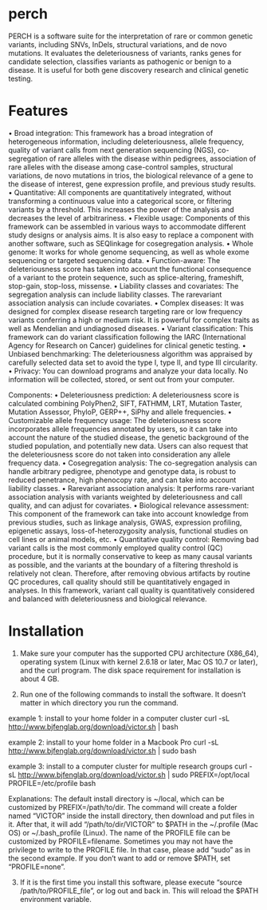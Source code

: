 # perch

PERCH is a software suite for the interpretation of rare or common genetic variants, including SNVs, InDels, structural variations, and de novo mutations. It evaluates the deleteriousness of variants, ranks genes for candidate selection, classifies variants as pathogenic or benign to a disease. It is useful for both gene discovery research and clinical genetic testing.

# Features
• Broad integration: This framework has a broad integration of heterogeneous information, including deleteriousness, allele frequency, quality of variant calls from next generation sequencing (NGS), co-segregation of rare alleles with the disease within pedigrees, association of rare alleles with the disease among case-control samples, structural variations, de novo mutations in trios, the biological relevance of a gene to the disease of interest, gene expression profile, and previous study results.
• Quantitative: All components are quantitatively
integrated, without transforming a continuous value into a
categorical score, or filtering variants by a threshold. This
increases the power of the analysis and decreases the level of arbitrariness.
• Flexible usage: Components of this framework can be assembled in various ways to accommodate different study designs or analysis aims. It is also easy to replace a component with another software, such as SEQlinkage for co­segregation analysis.
• Whole genome: It works for whole genome sequencing, as well as whole exome sequencing or targeted sequencing data.
• Function-aware: The deleteriousness score has taken into account the functional consequence of a variant to the protein sequence, such as splice-altering, frameshift, stop-gain, stop-loss, missense.
• Liability classes and covariates: The segregation analysis can include liability classes. The rare­variant association analysis can include covariates.
• Complex diseases: It was designed for complex disease research targeting rare or low­ frequency variants conferring a high or medium risk. It is powerful for complex traits as well as Mendelian and undiagnosed diseases.
• Variant classification: This framework can do variant classification following the IARC (International Agency for Research on Cancer) guidelines for clinical genetic testing.
• Unbiased benchmarking: The deleteriousness algorithm was appraised by carefully selected data set to avoid the type I, type II, and type III circularity.
• Privacy: You can download programs and analyze your data locally. No information will be collected, stored, or sent out from your computer.
 
Components:
• Deleteriousness prediction: A deleteriousness score is calculated combining PolyPhen2, SIFT, FATHMM, LRT, Mutation Taster, Mutation Assessor, PhyloP, GERP++, SiPhy and allele frequencies.
• Customizable allele frequency usage: The deleteriousness score incorporates allele frequencies annotated by users, so it can take into account the nature of the studied disease, the genetic background of the studied population, and potentially new data. Users can also request that the deleteriousness score do not taken into consideration any allele frequency data.
• Co­segregation analysis: The co-segregation analysis can handle arbitrary pedigree, phenotype and genotype data, is robust to reduced penetrance, high phenocopy rate, and can take into account liability classes.
• Rare­variant association analysis: It performs rare-variant association analysis with variants weighted by deleteriousness and call quality, and can adjust for covariates.
• Biological relevance assessment: This component of the framework can take into account knowledge from previous studies, such as linkage analysis, GWAS, expression profiling, epigenetic assays, loss-of-heterozygosity analysis, functional studies on cell lines or animal models, etc.
• Quantitative quality control: Removing bad variant calls is the most commonly employed quality control (QC) procedure, but it is normally conservative to keep as many causal variants as possible, and the variants at the boundary of a filtering threshold is relatively not clean. Therefore, after removing obvious artifacts by routine QC procedures, call quality should still be quantitatively engaged in analyses. In this framework, variant call quality is quantitatively considered and balanced with deleteriousness and biological relevance.

# Installation

1. Make sure your computer has the supported CPU architecture (X86_64), operating system (Linux with kernel 2.6.18 or later, Mac OS 10.7 or later), and the curl program. The disk space requirement for installation is about 4 GB.

2. Run one of the following commands to install the software. It doesn’t matter in which directory you run the command.

example 1: install to your home folder in a computer cluster 
curl -sL http://www.bjfenglab.org/download/victor.sh | bash

example 2: install to your home folder in a Macbook Pro
curl -sL http://www.bjfenglab.org/download/victor.sh | sudo bash

example 3: install to a computer cluster for multiple research groups
curl -sL http://www.bjfenglab.org/download/victor.sh | sudo PREFIX=/opt/local PROFILE=/etc/profile bash

Explanations: The default install directory is ~/local, which can be customized by PREFIX=/path/to/dir. The command will create a folder named “VICTOR” inside the install directory, then download and put files in it. After that, it will add “/path/to/dir/VICTOR” to $PATH in the ~/.profile (Mac OS) or ~/.bash_profile (Linux). The name of the PROFILE file can be customized by PROFILE=filename. Sometimes you may not have the privilege to write to the PROFILE file. In that case, please add “sudo” as in the second example. If you don’t want to add or remove $PATH, set “PROFILE=none”.

3. If it is the first time you install this software, please execute “source /path/to/PROFILE_file”, or log out and back in. This will reload the $PATH environment variable.
